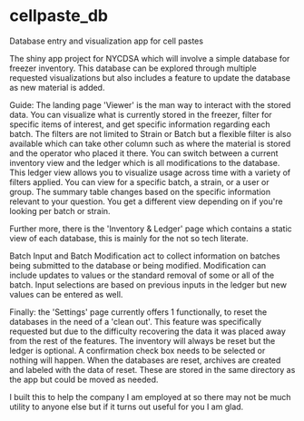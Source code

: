 # cellpaste_db
Database entry and visualization app for cell pastes

The shiny app project for NYCDSA which will involve a simple database for freezer inventory. This database can be explored through multiple requested visualizations but also includes a feature to update the database as new material is added.

Guide:
The landing page 'Viewer' is the man way to interact with the stored data.
You can visualize what is currently stored in the freezer, filter for specific items of interest, and get specific information regarding each batch.
The filters are not limited to Strain or Batch but a flexible filter is also available which can take other column such as where the material is stored and the operator who placed it there.
You can switch between a current inventory view and the ledger which is all modifications to the database. 
This ledger view allows you to visualize usage across time with a variety of filters applied.
You can view for a specific batch, a strain, or a user or group.
The summary table changes based on the specific information relevant to your question. You get a different view depending on if you're looking per batch or strain. 

Further more, there is the 'Inventory & Ledger' page which contains a static view of each database, this is mainly for the not so tech literate. 

Batch Input and Batch Modification act to collect information on batches being submitted to the database or being modified. Modification can include updates to values or the standard removal of some or all of the batch. Input selections are based on previous inputs in the ledger but new values can be entered as well. 

Finally: the 'Settings' page currently offers 1 functionally, to reset the databases in the need of a 'clean out'. This feature was specifically requested but due to the difficulty recovering the data it was placed away from the rest of the features. The inventory will always be reset but the ledger is optional. A confirmation check box needs to be selected or nothing will happen. When the databases are reset, archives are created and labeled with the data of reset. These are stored in the same directory as the app but could be moved as needed. 

I built this to help the company I am employed at so there may not be much utility to anyone else but if it turns out useful for you I am glad. 
